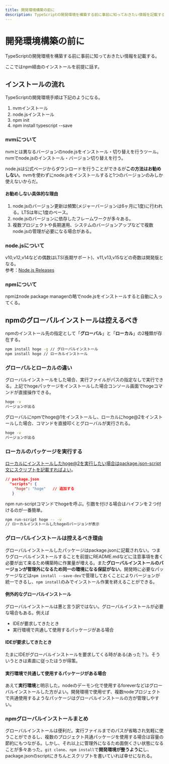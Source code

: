 ```yaml
---
title: 開発環境構築の前に
description: TypeScriptの開発環境を構築する前に事前に知っておきたい情報を記載する。後から開発環境の作り直しを無くすために必要。
---
```


# 開発環境構築の前に

TypeScriptの開発環境を構築する前に事前に知っておきたい情報を記載する。

ここではnpm経由のインストールを前提に話す。

## インストールの流れ

TypeScriptの開発環境手順は下記のようになる。

1. nvmインストール
2. node.jsインストール
3. npm init
4. npm install typescript --save

### nvmについて

nvmとは異なるバージョンのnode.jsをインストール・切り替えを行うツール。nvmでnode.jsのインストール・バージョン切り替えを行う。

node.jsは公式ページからダウンロードを行うことができるが**この方法はお勧めしない**。nvmを使わずにnode.jsをインストールすると1つのバージョンのみしか使えないからだ。

#### お勧めしない具体的な理由

1. node.jsのバージョン更新は頻繁(メジャーバージョンは6ヶ月に1度)に行われる。LTSは年に1度のペース。
2. node.jsのバージョンに依存したフレームワークが多々ある。
3. 複数プロジェクトや長期運用、システムのバージョンアップなどで複数node.jsの管理が必要になる場合がある。

### node.jsについて

v10,v12,v14などの偶数はLTS(長期サポート)、v11,v13,v15などの奇数は開発版となる。  
参考：[Node.js Releases](https://nodejs.org/en/about/releases/)

### npmについて

npmはnode package managerの略でnode.jsをインストールすると自動に入ってくる。

## npmのグローバルインストールは控えるべき

npmのインストール先の指定として「**グローバル**」と「**ローカル**」の2種類が存在する。

```bash
npm install hoge -g // グローバルインストール
npm install hoge // ローカルインストール
```

### グローバルとローカルの違い

グローバルインストールをした場合、実行ファイルがパスの指定なしで実行できる。上記でhogeパッケージをインストールした場合コンソール画面でhogeコマンドが直接操作できる。

```bash
hoge -v
バージョンが出る
```

グローバルにnpmでhoge@1をインストールし、ローカルにhoge@2をインストールした場合、コマンドを直接叩くとグローバルが実行される。

```bash
hoge -v
バージョンが出る
```

### ローカルのパッケージを実行する

ローカルにインストールしたhoge@2を実行したい場合はpackage.json-script文にスクリプトを記載すればよい。

```json
// package.json
  "scripts": {
    "hoge": "hoge"   // 追加する
   }
```

npm run-scriptコマンドでhogeを呼ぶ。引数を付ける場合はハイフンを２つ付けるのが一番簡単。

```bash
npm run-script hoge -- -v
// ローカルインストールしたhogeのバージョンが表示
```

### グローバルインストールは控えるべき理由

グローバルインストールしたパッケージはpackage.jsonに記載されない。つまりグローバルインストールすることを前提にREADME.mdなどに注意事項を書く必要が出て来るため構築時に作業量が増える。また**グローバルインストールのバージョンが管理外になるため同一の環境になる保証がない**。開発時に必要なパッケージなどは`npm install --save-dev`で管理しておくことによりバージョンが統一できるし、`npm install`のみでインストール作業を終えることができる。

#### 例外的なグローバルインストール

グローバルインストールは悪と言う訳ではない。グローバルインストールが必要な場合もある。例えば

* IDEが要求してきたとき
* 実行環境で共通して使用するパッケージがある場合

#### IDEが要求してきたとき

たまにIDEがグローバルインストールを要求してくる時がある(あった？)。そういうときは素直に従ったほうが得策。

#### 実行環境で共通して使用するパッケージがある場合

あえて**実行環境**と明示した。nodeのデーモン化で使用するforeverなどはグローバルインストールした方がよい。開発環境で使用せず、複数nodeプロジェクトで共通使用するようなパッケージはグローバルインストールの方が管理しやすい。

### npmグローバルインストールまとめ

グローバルインストールは便利だ。実行ファイルまでのパスが省略され気軽に使うことができるし、複数のプロジェクト共通パッケージを使用する場合は容量の節約にもつながる。しかし、それ以上に管理外になるため面倒くさい状態になることが多々あった。`git clone`、`npm install`で**開発環境が整うように**し、package.jsonのscriptにきちんとスクリプトを書いていれば幸せになれる。
